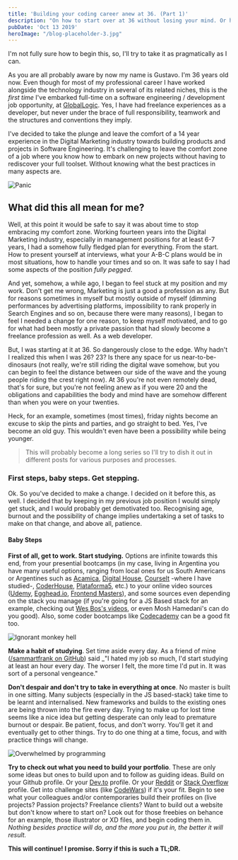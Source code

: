```yaml
---
title: 'Building your coding career anew at 36. (Part 1)'
description: "On how to start over at 36 without losing your mind. Or how somehow I made it without going bald!"
pubDate: 'Oct 13 2019'
heroImage: "/blog-placeholder-3.jpg"
---
```


I'm not fully sure how to begin this, so, I'll try to take it as pragmatically as I can.

As you are all probably aware by now my name is Gustavo. I'm 36 years old now. Even though for most of my professional career I have worked alongside the technology industry in several of its related niches, this is the *first time* I've embarked full-time on a software engineering / development job opportunity, at [GlobalLogic](http://www.globallogic.com). Yes, I have had freelance experiences as a developer, but never under the brace of full responsibility, teamwork and the structures and conventions they imply.

I've decided to take the plunge and leave the comfort of a 14 year experience in the Digital Marketing industry towards building products and projects in Software Engineering. It's challenging to leave the comfort zone of a job where you know how to embark on new projects without having to rediscover your full toolset. Without knowing what the best practices in many aspects are.


![Panic](https://media.giphy.com/media/8Ep2aFnTfs6TC/giphy.gif)


## What did this all mean for me? 

Well, at this point it would be safe to say it was about time to stop embracing my comfort zone. Working fourteen years into the Digital Marketing industry, especially in management positions for at least 6-7 years, I had a somehow fully fledged plan for everything. From the start. How to present yourself at interviews, what your A-B-C plans would be in most situations, how to handle your times and so on. 
It was safe to say I had some aspects of the position *fully pegged*.

And yet, somehow, a while ago, I began to feel stuck at my position and my work. Don't get me wrong, Marketing is just a good a profession as any. But for reasons sometimes in myself but mostly outside of myself (dimming performances by advertising platforms, impossibility to rank properly in Search Engines and so on, because there were many reasons), I began to feel I needed a change for one reason, to keep myself motivated, and to go for what had been mostly a private passion that had slowly become a freelance profession as well. As a web developer. 

But, I was starting at it at 36. So dangerously close to the edge. Why hadn't I realized this when I was 26? 23? Is there any space for us near-to-be-dinosaurs (not really, we're still riding the digital wave somehow, but you can begin to feel the distance between our side of the wave and the young people riding the crest right now). At 36 you're not even remotely dead, that's for sure, but you're not feeling anew as if you were 20 and the obligations and capabilities the body and mind have are somehow different than when you were on your twenties.

Heck, for an example, sometimes (most times), friday nights become an excuse to skip the pints and parties, and go straight to bed. Yes, I've become an old guy. This wouldn't even have been a possibility while being younger. 


> This will probably become a long series so I'll try to dish it out in different posts for various 
> purposes and processes.



### First steps, baby steps. Get stepping.

Ok. So you've decided to make a change. I decided on it before this, as well. I decided that by keeping in my previous job position I would simply get stuck, and I would probably get demotivated too. Recognising age, burnout and the possibility of change implies undertaking a set of tasks to make on that change, and above all, patience.

#### Baby Steps

__First of all, get to work. Start studying.__ Options are infinite towards this end, from your presential bootcamps (in my case, living in Argentina you have many useful options, ranging from local ones for us South Americans or Argentines such as [Acamica](https://www.acamica.com "Acamica"), [Digital House](https://www.digitalhouse.com "Digital House"), [CourseIt](https://www.courseit.com.ar "CourseIt") -where I have studied-, [CoderHouse](https://www.coderhouse.com "CoderHouse"), [Plataforma5](https://www.plataforma5.la "Plataforma5"), etc.) to your online video sources ([Udemy](https://www.udemy.com "Udemy"), [Egghead.io](https://www.egghead.io "Egghead"), [Frontend Masters](https://www.frontendmasters.com "Frontend Masters")), and some sources even depending on the stack you manage (if you're going for a JS Based stack for an example, checking out [Wes Bos's videos](https://www.wesbos.com "Wes Bos"), or even Mosh Hamedani's can do you good). Also, some coder bootcamps like [Codecademy](https://www.codecademy.com "Codecademy") can be a good fit too.


![Ignorant monkey hell](https://media.giphy.com/media/pFwRzOLfuGHok/giphy.gif)


__Make a habit of studying__. Set time aside every day. As a friend of mine ([/sammartfrank on GitHub](https://www.github.com/sammartfrank "SammartFrank")) said _"I hated my job so much, I'd start studying at least an hour every day. The worser I felt, the more time I'd put in. It was sort of a personal vengeance." 


__Don't despair and don't try to take in everything at once__. No master is built in one sitting. Many subjects (especially in the JS based-stack) take time to be learnt and internalised. New frameworks and builds to the existing ones are being thrown into the fire every day. Trying to make up for lost time seems like a nice idea but getting desperate can only lead to premature burnout or despair.  Be patient, focus, and don't worry. You'll get it and eventually get to other things. Try to do one thing at a time, focus, and with practice things will change. 


![Overwhelmed by programming](https://media.giphy.com/media/OK27wINdQS5YQ/giphy.gif)


__Try to check out what you need to build your portfolio__. These are only some ideas but ones to build upon and to follow as guiding ideas. Build on your Github profile. Or your [Dev.to](https://www.dev.to "Dev.to") profile. Or your [Reddit](https://www.reddit.com "Reddit") or [Stack Overflow](https://www.stackoverflow.com "Stack Overflow") profile. Get into challenge sites (like [CodeWars](https://www.codewars.com "CodeWars")) if it's your fit. Begin to see what your colleagues and/or contemporaries build their profiles on (live projects? Passion projects? Freelance clients? Want to build out a website but don't know where to start on? Look out for those freebies on behance for an example, those illustrator or XD files, and begin coding them in. _Nothing besides practice will do, and the more you put in, the better it will result._


__This will continue! I promise. Sorry if this is such a TL;DR.__



